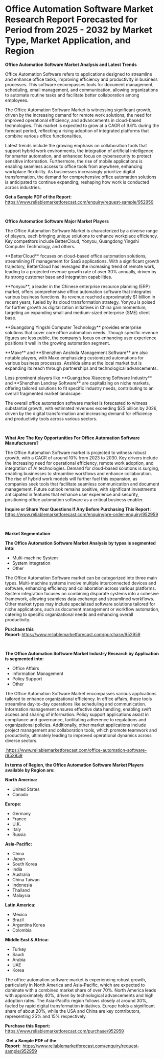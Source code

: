 <p><h1>Office Automation Software Market Research Report Forecasted for Period from 2025 -  2032 by Market Type, Market Application, and Region</h1></p><p><strong>Office Automation Software Market Analysis and Latest Trends</strong></p>
<p><p>Office Automation Software refers to applications designed to streamline and enhance office tasks, improving efficiency and productivity in business processes. This software encompasses tools for document management, scheduling, email management, and communication, allowing organizations to automate routine tasks and facilitate better collaboration among employees. </p><p>The Office Automation Software Market is witnessing significant growth, driven by the increasing demand for remote work solutions, the need for improved operational efficiency, and advancements in cloud-based technologies. This market is expected to grow at a CAGR of 9.6% during the forecast period, reflecting a rising adoption of integrated platforms that combine various office functionalities. </p><p>Latest trends include the growing emphasis on collaboration tools that support hybrid work environments, the integration of artificial intelligence for smarter automation, and enhanced focus on cybersecurity to protect sensitive information. Furthermore, the rise of mobile applications is enabling seamless access to office tools from anywhere, enhancing workplace flexibility. As businesses increasingly prioritize digital transformation, the demand for comprehensive office automation solutions is anticipated to continue expanding, reshaping how work is conducted across industries.</p></p>
<p><strong>Get a Sample PDF of the Report:&nbsp;</strong> <a href="https://www.reliablemarketforecast.com/enquiry/request-sample/952959?utm_campaign=3546&utm_medium=2&utm_source=Github&utm_content=ia&utm_term=17042025&utm_id=office-automation-software">https://www.reliablemarketforecast.com/enquiry/request-sample/952959</a></p>
<p>&nbsp;</p>
<p><strong>Office Automation Software Major Market Players</strong></p>
<p><p>The Office Automation Software Market is characterized by a diverse range of players, each bringing unique solutions to enhance workplace efficiency. Key competitors include BetterCloud, Yonyou, Guangdong Yingshi Computer Technology, and others.</p><p>**BetterCloud** focuses on cloud-based office automation solutions, streamlining IT management for SaaS applications. With a significant growth trajectory, BetterCloud has leveraged the increasing trend of remote work, leading to a projected revenue growth rate of over 30% annually, driven by its strong customer base and integration capabilities.</p><p>**Yonyou**, a leader in the Chinese enterprise resource planning (ERP) market, offers comprehensive office automation software that integrates various business functions. Its revenue reached approximately $1 billion in recent years, fueled by its cloud transformation strategy. Yonyou is poised for further growth as digitalization initiatives in China gain momentum, targeting an expanding small and medium-sized enterprise (SME) client base.</p><p>**Guangdong Yingshi Computer Technology** provides enterprise solutions that cover core office automation needs. Though specific revenue figures are less public, the company’s focus on enhancing user experience positions it well in the growing automation segment.</p><p>**Maxe** and **Shenzhen Anshida Management Software** are also notable players, with Maxe emphasizing customized automations for various business processes. Anshida aims at the local market but is expanding its reach through partnerships and technological advancements.</p><p>Less prominent players like **Guangzhou Xiaocong Software Industry** and **Shenzhen Landray Software** are capitalizing on niche markets, offering tailored solutions to fit specific industry needs, contributing to an overall fragmented market landscape.</p><p>The overall office automation software market is forecasted to witness substantial growth, with estimated revenues exceeding $25 billion by 2026, driven by the digital transformation and increasing demand for efficiency and productivity tools across various sectors.</p></p>
<p>&nbsp;</p>
<p><strong>What Are The Key Opportunities For Office Automation Software Manufacturers?</strong></p>
<p><p>The Office Automation Software market is projected to witness robust growth, with a CAGR of around 10% from 2023 to 2030. Key drivers include the increasing need for operational efficiency, remote work adoption, and integration of AI technologies. Demand for cloud-based solutions is surging, enabling businesses to streamline workflows and enhance collaboration. The rise of hybrid work models will further fuel this expansion, as companies seek tools that facilitate seamless communication and document management. Future outlook remains positive, with significant investments anticipated in features that enhance user experience and security, positioning office automation software as a critical business enabler.</p></p>
<p><strong>Inquire or Share Your Questions If Any Before Purchasing This Report:</strong> <a href="https://www.reliablemarketforecast.com/enquiry/pre-order-enquiry/952959?utm_campaign=3546&utm_medium=2&utm_source=Github&utm_content=ia&utm_term=17042025&utm_id=office-automation-software">https://www.reliablemarketforecast.com/enquiry/pre-order-enquiry/952959</a></p>
<p>&nbsp;</p>
<p><strong>Market Segmentation</strong></p>
<p><strong>The Office Automation Software Market Analysis by types is segmented into:</strong></p>
<p><ul><li>Multi-machine System</li><li>System Integration</li><li>Other</li></ul></p>
<p><p>The Office Automation Software market can be categorized into three main types. Multi-machine systems involve multiple interconnected devices and software, enhancing efficiency and collaboration across various platforms. System integration focuses on combining disparate systems into a cohesive framework, allowing seamless data exchange and streamlined workflows. Other market types may include specialized software solutions tailored for niche applications, such as document management or workflow automation, catering to specific organizational needs and enhancing overall productivity.</p></p>
<p><strong>Purchase this Report:&nbsp;</strong><a href="https://www.reliablemarketforecast.com/purchase/952959?utm_campaign=3546&utm_medium=2&utm_source=Github&utm_content=ia&utm_term=17042025&utm_id=office-automation-software">https://www.reliablemarketforecast.com/purchase/952959</a></p>
<p>&nbsp;</p>
<p><strong>The Office Automation Software Market Industry Research by Application is segmented into:</strong></p>
<p><ul><li>Office Affairs</li><li>Information Management</li><li>Policy Support</li><li>Other</li></ul></p>
<p><p>The Office Automation Software Market encompasses various applications tailored to enhance organizational efficiency. In office affairs, these tools streamline day-to-day operations like scheduling and communication. Information management ensures effective data handling, enabling swift access and sharing of information. Policy support applications assist in compliance and governance, facilitating adherence to regulations and organizational policies. Additionally, other market applications include project management and collaboration tools, which promote teamwork and productivity, ultimately leading to improved operational dynamics across diverse sectors.</p></p>
<p><a href="https://www.reliablemarketforecast.com/office-automation-software-r952959?utm_campaign=3546&utm_medium=2&utm_source=Github&utm_content=ia&utm_term=17042025&utm_id=office-automation-software">&nbsp;https://www.reliablemarketforecast.com/office-automation-software-r952959</a></p>
<p><strong>In terms of Region, the Office Automation Software Market Players available by Region are:</strong></p>
<p>
    <p> <strong> North America: </strong>
        <ul>
            <li>United States</li>
            <li>Canada</li>
        </ul>
        </p> 
    <p> <strong> Europe: </strong>
        <ul>
            <li>Germany</li>
            <li>France</li>
            <li>U.K.</li>
            <li>Italy</li>
            <li>Russia</li>
        </ul>
        </p> 
    <p> <strong> Asia-Pacific: </strong>
        <ul>
            <li>China</li>
            <li>Japan</li>
            <li>South Korea</li>
            <li>India</li>
            <li>Australia</li>
            <li>China Taiwan</li>
            <li>Indonesia</li>
            <li>Thailand</li>
            <li>Malaysia</li>
        </ul>
        </p> 
    <p> <strong> Latin America: </strong>
        <ul>
            <li>Mexico</li>
            <li>Brazil</li>
            <li>Argentina Korea</li>
            <li>Colombia</li>
        </ul>
        </p> 
    <p> <strong> Middle East & Africa: </strong>
        <ul>
            <li>Turkey</li>
            <li>Saudi</li>
            <li>Arabia</li>
            <li>UAE</li>
            <li>Korea</li>
        </ul>
    </p>
    </p>
<p><p>The office automation software market is experiencing robust growth, particularly in North America and Asia-Pacific, which are expected to dominate with a combined market share of over 70%. North America leads with approximately 40%, driven by technological advancements and high adoption rates. The Asia-Pacific region follows closely at around 30%, fueled by rapid digital transformation initiatives. Europe holds a significant share of about 20%, while the USA and China are key contributors, representing 25% and 15% respectively.</p></p>
<p><strong>Purchase this Report: </strong><a href="https://www.reliablemarketforecast.com/purchase/952959?utm_campaign=3546&utm_medium=2&utm_source=Github&utm_content=ia&utm_term=17042025&utm_id=office-automation-software">https://www.reliablemarketforecast.com/purchase/952959</a></p>
<p>&nbsp;<strong>Get a Sample PDF of the Report:&nbsp;&nbsp;</strong><a href="https://www.reliablemarketforecast.com/enquiry/request-sample/952959?utm_campaign=3546&utm_medium=2&utm_source=Github&utm_content=ia&utm_term=17042025&utm_id=office-automation-software">https://www.reliablemarketforecast.com/enquiry/request-sample/952959</a></p>
<p><strong></strong></p>
<p><p></p><p></p><p></p></p>